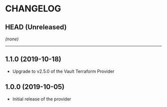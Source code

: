CHANGELOG
=========

## HEAD (Unreleased)
_(none)_

---

## 1.1.0 (2019-10-18)
* Upgrade to v2.5.0 of the Vault Terraform Provider

## 1.0.0 (2019-10-05)
* Initial release of the provider
